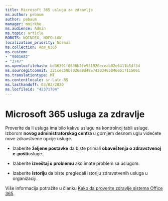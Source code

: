 ```yaml
---
title: Microsoft 365 usluga za zdravlje
ms.author: pebaum
author: pebaum
manager: mnirkhe
ms.audience: Admin
ms.topic: article
ROBOTS: NOINDEX, NOFOLLOW
localization_priority: Normal
ms.collection: Adm_O365
ms.custom:
- "9001682"
- "3747"
ms.openlocfilehash: bd36391f0536b2fe951926eceab02e6411b54f3d
ms.sourcegitcommit: 221cec50b7026a8d48a743034658460b17115061
ms.translationtype: MT
ms.contentlocale: sr-Latn-RS
ms.lasthandoff: 03/02/2020
ms.locfileid: "42371704"
---
```

# <a name="microsoft-365-service-health"></a>Microsoft 365 usluga za zdravlje


Proverite da li usluga ima bilo kakvu uslugu na kontrolnoj tabli usluge. Izborom **novog administratorskog centra** u gornjem desnom uglu videćete nove zdravstvene opcije usluge.

- Izaberite **željene postavke** da biste primali **obaveštenja o zdravstvenoj e-pošti**usluge.

- Izaberite **izveštaj o problemu** ako imate problem sa uslugom.

- Izaberite **istoriju** da biste pregledali istoriju zdravstvenih usluga u organizaciji. 

Više informacija potražite u članku [Kako da proverite zdravlje sistema Office 365](https://docs.microsoft.com/en-us/office365/enterprise/view-service-health). 